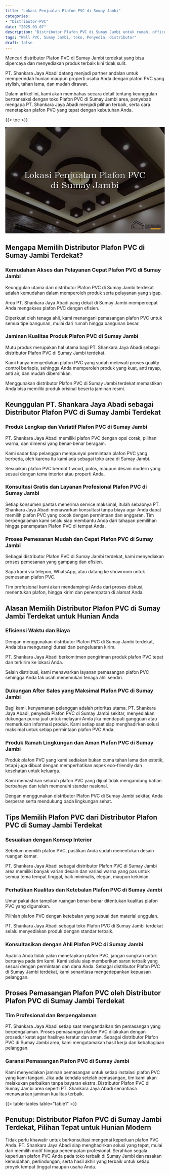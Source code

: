 ```yaml
---
title: "Lokasi Penjualan Plafon PVC di Sumay Jambi"
categories: 
- "Distributor-PVC"
date: "2025-03-07"
description: "Distributor Plafon PVC di Sumay Jambi untuk rumah, office, serta toko. Produk berkualitas, beragam motif, variasi warna elegan, beserta jasa pemasangan dikerjakan oleh tim berpengalaman dan kepastian resmi!|Jasa penjualan Plafon PVC di Sumay Jambi untuk keperluan hunian, kantor, maupun gerai, dengan material unggulan dan pemasangan oleh tim ahli serta jaminan resmi.|Alternatif Plafon PVC di Sumay Jambi yang andal bagi tempat tinggal, kantor, dan ritel, bersama panel berkualitas dan instalasi oleh tenaga ahli ahli serta garansi resmi.|Distribusi Plafon PVC di Sumay Jambi untuk rumah, perkantoran, dan gerai, beserta panel berkualitas dan pemasangan dikerjakan oleh teknisi ahli, disertai dengan garansi resmi.}"
tags: "Wall PVC, Sumay Jambi, toko, Penyedia, distributor"
draft: false
---
```


Mencari distributor Plafon PVC di Sumay Jambi terdekat yang bisa dipercaya dan menyediakan produk terbaik kini tidak sulit.

PT. Shankara Jaya Abadi datang menjadi partner andalan untuk memperindah hunian maupun properti usaha Anda dengan plafon PVC yang stylish, tahan lama, dan mudah dirawat.

Dalam artikel ini, kami akan membahas secara detail tentang keunggulan bertransaksi dengan toko Plafon PVC di Sumay Jambi area, penyebab mengapa PT. Shankara Jaya Abadi menjadi pilihan terbaik, serta cara menetapkan plafon PVC yang tepat dengan kebutuhan Anda.

{{< toc >}}

![Lokasi Penjualan Plafon PVC di Sumay Jambi](/images/Distributor-PVC/Lokasi-Penjualan-Plafon-PVC-di-Sumay-Jambi.png)


## Mengapa Memilih Distributor Plafon PVC di Sumay Jambi Terdekat?

### Kemudahan Akses dan Pelayanan Cepat Plafon PVC di Sumay Jambi

Keunggulan utama dari distributor Plafon PVC di Sumay Jambi terdekat adalah kemudahan dalam memperoleh produk serta pelayanan yang sigap.

Area PT. Shankara Jaya Abadi yang dekat di Sumay Jambi mempercepat Anda mengakses plafon PVC dengan efisien.

Diperkuat oleh tenaga ahli, kami menangani pemasangan plafon PVC untuk semua tipe bangunan, mulai dari rumah hingga bangunan besar.

### Jaminan Kualitas Produk Plafon PVC di Sumay Jambi

Mutu produk merupakan hal utama bagi PT. Shankara Jaya Abadi sebagai distributor Plafon PVC di Sumay Jambi terdekat.

Kami hanya menyediakan plafon PVC yang sudah melewati proses quality control berlapis, sehingga Anda memperoleh produk yang kuat, anti rayap, anti air, dan mudah dibersihkan.

Menggunakan distributor Plafon PVC di Sumay Jambi terdekat memastikan Anda bisa memiliki produk orisinal beserta jaminan resmi.

## Keunggulan PT. Shankara Jaya Abadi sebagai Distributor Plafon PVC di Sumay Jambi Terdekat

### Produk Lengkap dan Variatif Plafon PVC di Sumay Jambi

PT. Shankara Jaya Abadi memiliki plafon PVC dengan opsi corak, pilihan warna, dan dimensi yang benar-benar beragam.

Kami sadar tiap pelanggan mempunyai permintaan plafon PVC yang berbeda, oleh karena itu kami ada sebagai toko area di Sumay Jambi.

Sesuaikan plafon PVC bermotif wood, polos, maupun desain modern yang sesuai dengan tema interior atau properti Anda.

### Konsultasi Gratis dan Layanan Profesional Plafon PVC di Sumay Jambi

Setiap konsumen pantas menerima service maksimal, itulah sebabnya PT. Shankara Jaya Abadi menawarkan konsultasi tanpa biaya agar Anda dapat memilih plafon PVC yang cocok dengan permintaan dan anggaran. Tim berpengalaman kami selalu siap membantu Anda dari tahapan pemilihan hingga penempatan Plafon PVC di tempat Anda.

### Proses Pemesanan Mudah dan Cepat Plafon PVC di Sumay Jambi

Sebagai distributor Plafon PVC di Sumay Jambi terdekat, kami menyediakan proses pemesanan yang gampang dan efisien.

Sapa kami via telepon, WhatsApp, atau datang ke showroom untuk pemesanan plafon PVC.

Tim profesional kami akan mendampingi Anda dari proses diskusi, menentukan plafon, hingga kirim dan penempatan di alamat Anda.

## Alasan Memilih Distributor Plafon PVC di Sumay Jambi Terdekat untuk Hunian Anda

### Efisiensi Waktu dan Biaya

Dengan menggunakan distributor Plafon PVC di Sumay Jambi terdekat, Anda bisa mengurangi durasi dan pengeluaran kirim.

PT. Shankara Jaya Abadi berkomitmen pengiriman produk plafon PVC tepat dan terkirim ke lokasi Anda.

Selain distribusi, kami menawarkan layanan pemasangan plafon PVC sehingga Anda tak usah menemukan tenaga ahli sendiri.

### Dukungan After Sales yang Maksimal Plafon PVC di Sumay Jambi

Bagi kami, kenyamanan pelanggan adalah prioritas utama. PT. Shankara Jaya Abadi, penyedia Plafon PVC di Sumay Jambi sekitar, menyediakan dukungan purna jual untuk melayani Anda jika mendapati gangguan atau memerlukan informasi produk. Kami setiap saat siap menghadirkan solusi maksimal untuk setiap permintaan plafon PVC Anda.

### Produk Ramah Lingkungan dan Aman Plafon PVC di Sumay Jambi

Produk plafon PVC yang kami sediakan bukan cuma tahan lama dan estetik, tetapi juga dibuat dengan memperhatikan aspek eco-friendly dan kesehatan untuk keluarga.

Kami memastikan seluruh plafon PVC yang dijual tidak mengandung bahan berbahaya dan telah memenuhi standar nasional.

Dengan menggunakan distributor Plafon PVC di Sumay Jambi sekitar, Anda berperan serta mendukung pada lingkungan sehat.

## Tips Memilih Plafon PVC dari Distributor Plafon PVC di Sumay Jambi Terdekat

### Sesuaikan dengan Konsep Interior

Sebelum memilih plafon PVC, pastikan Anda sudah menentukan desain ruangan kamar.

PT. Shankara Jaya Abadi sebagai distributor Plafon PVC di Sumay Jambi area memiliki banyak varian desain dan variasi warna yang pas untuk semua tema tempat tinggal, baik minimalis, elegan, maupun kekinian.

### Perhatikan Kualitas dan Ketebalan Plafon PVC di Sumay Jambi

Umur pakai dan tampilan ruangan benar-benar ditentukan kualitas plafon PVC yang digunakan.

Pilihlah plafon PVC dengan ketebalan yang sesuai dan material unggulan.

PT. Shankara Jaya Abadi sebagai toko Plafon PVC di Sumay Jambi terdekat selalu menyediakan produk dengan standar terbaik.

### Konsultasikan dengan Ahli Plafon PVC di Sumay Jambi

Apabila Anda tidak yakin menetapkan plafon PVC, jangan sungkan untuk bertanya pada tim kami. Kami selalu siap memberikan saran terbaik yang sesuai dengan permintaan dan dana Anda. Sebagai distributor Plafon PVC di Sumay Jambi terdekat, kami senantiasa mengedepankan kepuasan pelanggan.

## Proses Pemasangan Plafon PVC oleh Distributor Plafon PVC di Sumay Jambi Terdekat

### Tim Profesional dan Berpengalaman

PT. Shankara Jaya Abadi setiap saat mengandalkan tim pemasangan yang berpengalaman. Proses pemasangan plafon PVC dilakukan dengan prosedur ketat agar hasilnya teratur dan aman. Sebagai distributor Plafon PVC di Sumay Jambi area, kami mengutamakan hasil kerja dan kebahagiaan pelanggan.

### Garansi Pemasangan Plafon PVC di Sumay Jambi

Kami menyediakan jaminan pemasangan untuk setiap instalasi plafon PVC yang kami tangani. Jika ada kendala setelah pemasangan, tim kami akan melakukan perbaikan tanpa bayaran ekstra. Distributor Plafon PVC di Sumay Jambi area seperti PT. Shankara Jaya Abadi senantiasa menawarkan jaminan kualitas terbaik.

{{< table-tables table="table1" >}}

## Penutup: Distributor Plafon PVC di Sumay Jambi Terdekat, Pilihan Tepat untuk Hunian Modern

Tidak perlu khawatir untuk berkonsultasi mengenai keperluan plafon PVC Anda. PT. Shankara Jaya Abadi siap menghadirkan solusi yang tepat, mulai dari memilih motif hingga penempatan profesional. Serahkan segala keperluan plafon PVC Anda pada toko terbaik di Sumay Jambi dan rasakan kemudahan, perlindungan, serta hasil akhir yang terbaik untuk setiap proyek tempat tinggal maupun usaha Anda.
